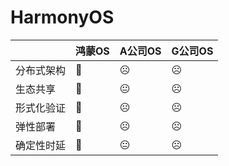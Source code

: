 # HarmonyOS

<a></a>|鸿蒙OS|A公司OS|G公司OS
-|-|-|-
分布式架构|🙂|☹️|☹️
生态共享|🙂|😐|☹️
形式化验证|🙂|☹️|☹️
弹性部署|🙂|☹️|☹️
确定性时延|🙂|😐|☹️